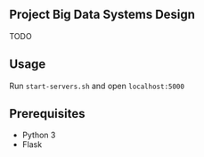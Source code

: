 ## Project Big Data Systems Design
TODO
## Usage
Run `start-servers.sh` and open `localhost:5000`
## Prerequisites
- Python 3
- Flask
